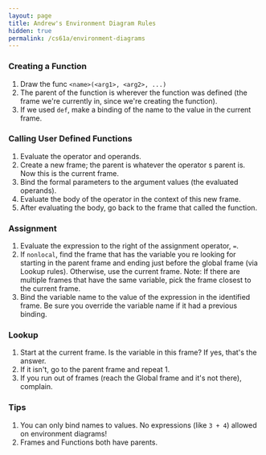 ```yaml
---
layout: page
title: Andrew's Environment Diagram Rules
hidden: true
permalink: /cs61a/environment-diagrams
---
```


### Creating a Function
1. Draw the func `<name>(<arg1>, <arg2>, ...)`
2. The parent of the function is wherever the function was defined (the frame we're currently in, since we're creating the function).
3. If we used `def`, make a binding of the name to the value in the current frame.

### Calling User Defined Functions
1. Evaluate the operator and operands.
2. Create a new frame; the parent is whatever the operator s parent is. Now this is the current frame.
3. Bind the formal parameters to the argument values (the evaluated operands).
4. Evaluate the body of the operator in the context of this new frame.
5. After evaluating the body, go back to the frame that called the function.

### Assignment
1. Evaluate the expression to the right of the assignment operator, `=`.
2. If `nonlocal`, find the frame that has the variable you re looking for starting in the parent frame and ending just before the global frame (via Lookup rules). Otherwise, use the current frame. Note: If there are multiple frames that have the same variable, pick the frame closest to the current frame.
3. Bind the variable name to the value of the expression in the identified frame. Be sure you override the variable name if it had a previous binding.

### Lookup
1. Start at the current frame. Is the variable in this frame? If yes, that's the answer.
2. If it isn't, go to the parent frame and repeat 1.
3. If you run out of frames (reach the Global frame and it's not there), complain.

### Tips
1. You can only bind names to values. No expressions (like `3 + 4`) allowed on environment diagrams!
2. Frames and Functions both have parents.

